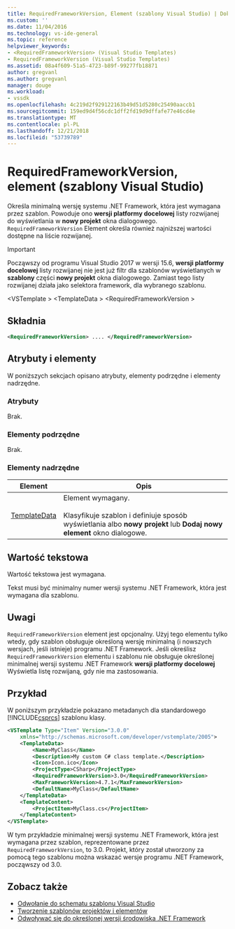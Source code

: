 ```yaml
---
title: RequiredFrameworkVersion, Element (szablony Visual Studio) | Dokumentacja firmy Microsoft
ms.custom: ''
ms.date: 11/04/2016
ms.technology: vs-ide-general
ms.topic: reference
helpviewer_keywords:
- <RequiredFrameworkVersion> (Visual Studio Templates)
- RequiredFrameworkVersion (Visual Studio Templates)
ms.assetid: 08a4f609-51a5-4723-b89f-99277fb18871
author: gregvanl
ms.author: gregvanl
manager: douge
ms.workload:
- vssdk
ms.openlocfilehash: 4c219d2f929122163b49d51d5280c25490aaccb1
ms.sourcegitcommit: 159ed9d4f56cdc1dff2fd19d9dffafe77e46cd4e
ms.translationtype: MT
ms.contentlocale: pl-PL
ms.lasthandoff: 12/21/2018
ms.locfileid: "53739789"
---
```

# <a name="requiredframeworkversion-element-visual-studio-templates"></a>RequiredFrameworkVersion, element (szablony Visual Studio)

Określa minimalną wersję systemu .NET Framework, która jest wymagana przez szablon. Powoduje ono **wersji platformy docelowej** listy rozwijanej do wyświetlania w **nowy projekt** okna dialogowego. `RequiredFrameworkVersion` Element określa również najniższej wartości dostępne na liście rozwijanej.

> [!IMPORTANT]
> Począwszy od programu Visual Studio 2017 w wersji 15.6, **wersji platformy docelowej** listy rozwijanej nie jest już filtr dla szablonów wyświetlanych w **szablony** części **nowy projekt** okna dialogowego. Zamiast tego listy rozwijanej działa jako selektora framework, dla wybranego szablonu.

 \<VSTemplate > \<TemplateData > \<RequiredFrameworkVersion >

## <a name="syntax"></a>Składnia

```xml
<RequiredFrameworkVersion> .... </RequiredFrameworkVersion>
```

## <a name="attributes-and-elements"></a>Atrybuty i elementy
 W poniższych sekcjach opisano atrybuty, elementy podrzędne i elementy nadrzędne.

### <a name="attributes"></a>Atrybuty
 Brak.

### <a name="child-elements"></a>Elementy podrzędne
 Brak.

### <a name="parent-elements"></a>Elementy nadrzędne

|Element|Opis|
|-------------|-----------------|
|[TemplateData](../extensibility/templatedata-element-visual-studio-templates.md)|Element wymagany.<br /><br /> Klasyfikuje szablon i definiuje sposób wyświetlania albo **nowy projekt** lub **Dodaj nowy element** okno dialogowe.|

## <a name="text-value"></a>Wartość tekstowa
 Wartość tekstowa jest wymagana.

 Tekst musi być minimalny numer wersji systemu .NET Framework, która jest wymagana dla szablonu.

## <a name="remarks"></a>Uwagi

`RequiredFrameworkVersion` element jest opcjonalny. Użyj tego elementu tylko wtedy, gdy szablon obsługuje określoną wersję minimalną (i nowszych wersjach, jeśli istnieje) programu .NET Framework. Jeśli określisz `RequiredFrameworkVersion` elementu i szablonu nie obsługuje określonej minimalnej wersji systemu .NET Framework **wersji platformy docelowej** Wyświetla listę rozwijaną, gdy nie ma zastosowania.

## <a name="example"></a>Przykład

W poniższym przykładzie pokazano metadanych dla standardowego [!INCLUDE[csprcs](../data-tools/includes/csprcs_md.md)] szablonu klasy.

```xml
<VSTemplate Type="Item" Version="3.0.0"
    xmlns="http://schemas.microsoft.com/developer/vstemplate/2005">
    <TemplateData>
        <Name>MyClass</Name>
        <Description>My custom C# class template.</Description>
        <Icon>Icon.ico</Icon>
        <ProjectType>CSharp</ProjectType>
        <RequiredFrameworkVersion>3.0</RequiredFrameworkVersion>
        <MaxFrameworkVersion>4.7.1</MaxFrameworkVersion>
        <DefaultName>MyClass</DefaultName>
    </TemplateData>
    <TemplateContent>
        <ProjectItem>MyClass.cs</ProjectItem>
    </TemplateContent>
</VSTemplate>
```

W tym przykładzie minimalnej wersji systemu .NET Framework, która jest wymagana przez szablon, reprezentowane przez `RequiredFrameworkVersion`, to 3.0. Projekt, który został utworzony za pomocą tego szablonu można wskazać wersje programu .NET Framework, począwszy od 3.0.

## <a name="see-also"></a>Zobacz także

- [Odwołanie do schematu szablonu Visual Studio](../extensibility/visual-studio-template-schema-reference.md)
- [Tworzenie szablonów projektów i elementów](../ide/creating-project-and-item-templates.md)
- [Odwoływać się do określonej wersji środowiska .NET Framework](../ide/visual-studio-multi-targeting-overview.md)
